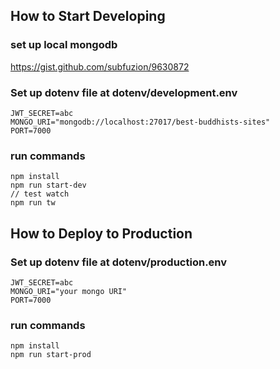 ## How to Start Developing

### set up local mongodb
https://gist.github.com/subfuzion/9630872

### Set up dotenv file at dotenv/development.env

```
JWT_SECRET=abc
MONGO_URI="mongodb://localhost:27017/best-buddhists-sites"
PORT=7000
```

### run commands
```
npm install
npm run start-dev
// test watch
npm run tw 

```

## How to Deploy to Production

### Set up dotenv file at dotenv/production.env
```
JWT_SECRET=abc
MONGO_URI="your mongo URI"
PORT=7000
```

### run commands
```
npm install
npm run start-prod
```
